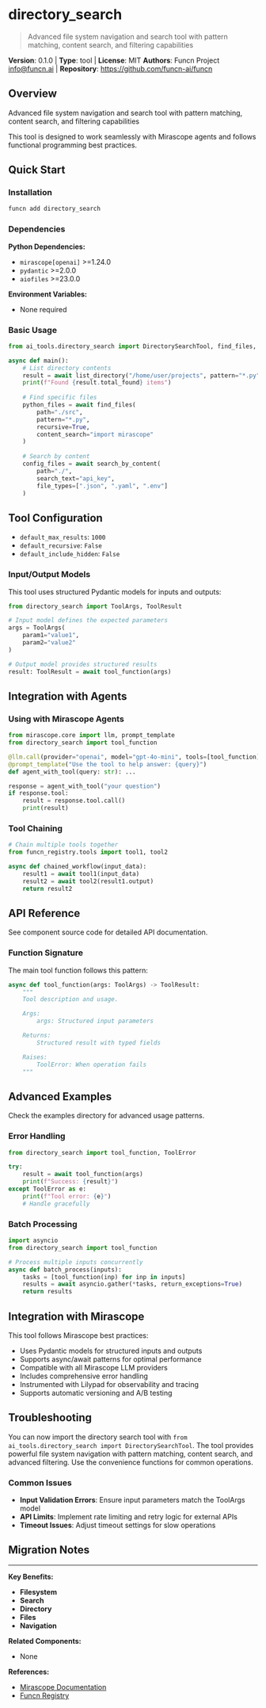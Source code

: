 # directory_search

> Advanced file system navigation and search tool with pattern matching, content search, and filtering capabilities

**Version**: 0.1.0 | **Type**: tool | **License**: MIT
**Authors**: Funcn Project <info@funcn.ai> | **Repository**: https://github.com/funcn-ai/funcn

## Overview

Advanced file system navigation and search tool with pattern matching, content search, and filtering capabilities

This tool is designed to work seamlessly with Mirascope agents and follows functional programming best practices.

## Quick Start

### Installation

```bash
funcn add directory_search
```

### Dependencies

**Python Dependencies:**
- `mirascope[openai]` >=1.24.0
- `pydantic` >=2.0.0
- `aiofiles` >=23.0.0

**Environment Variables:**
- None required

### Basic Usage

```python
from ai_tools.directory_search import DirectorySearchTool, find_files, search_by_content

async def main():
    # List directory contents
    result = await list_directory("/home/user/projects", pattern="*.py")
    print(f"Found {result.total_found} items")
    
    # Find specific files
    python_files = await find_files(
        path="./src",
        pattern="*.py",
        recursive=True,
        content_search="import mirascope"
    )
    
    # Search by content
    config_files = await search_by_content(
        path="./",
        search_text="api_key",
        file_types=[".json", ".yaml", ".env"]
    )
```

## Tool Configuration

- `default_max_results`: `1000`
- `default_recursive`: `False`
- `default_include_hidden`: `False`

### Input/Output Models

This tool uses structured Pydantic models for inputs and outputs:

```python
from directory_search import ToolArgs, ToolResult

# Input model defines the expected parameters
args = ToolArgs(
    param1="value1",
    param2="value2"
)

# Output model provides structured results
result: ToolResult = await tool_function(args)
```

## Integration with Agents

### Using with Mirascope Agents

```python
from mirascope.core import llm, prompt_template
from directory_search import tool_function

@llm.call(provider="openai", model="gpt-4o-mini", tools=[tool_function])
@prompt_template("Use the tool to help answer: {query}")
def agent_with_tool(query: str): ...

response = agent_with_tool("your question")
if response.tool:
    result = response.tool.call()
    print(result)
```

### Tool Chaining

```python
# Chain multiple tools together
from funcn_registry.tools import tool1, tool2

async def chained_workflow(input_data):
    result1 = await tool1(input_data)
    result2 = await tool2(result1.output)
    return result2
```

## API Reference

See component source code for detailed API documentation.

### Function Signature

The main tool function follows this pattern:

```python
async def tool_function(args: ToolArgs) -> ToolResult:
    """
    Tool description and usage.

    Args:
        args: Structured input parameters

    Returns:
        Structured result with typed fields

    Raises:
        ToolError: When operation fails
    """
```

## Advanced Examples

Check the examples directory for advanced usage patterns.

### Error Handling

```python
from directory_search import tool_function, ToolError

try:
    result = await tool_function(args)
    print(f"Success: {result}")
except ToolError as e:
    print(f"Tool error: {e}")
    # Handle gracefully
```

### Batch Processing

```python
import asyncio
from directory_search import tool_function

# Process multiple inputs concurrently
async def batch_process(inputs):
    tasks = [tool_function(inp) for inp in inputs]
    results = await asyncio.gather(*tasks, return_exceptions=True)
    return results
```

## Integration with Mirascope

This tool follows Mirascope best practices:

- Uses Pydantic models for structured inputs and outputs
- Supports async/await patterns for optimal performance
- Compatible with all Mirascope LLM providers
- Includes comprehensive error handling
- Instrumented with Lilypad for observability and tracing
- Supports automatic versioning and A/B testing

## Troubleshooting

You can now import the directory search tool with `from ai_tools.directory_search import DirectorySearchTool`. The tool provides powerful file system navigation with pattern matching, content search, and advanced filtering. Use the convenience functions for common operations.

### Common Issues

- **Input Validation Errors**: Ensure input parameters match the ToolArgs model
- **API Limits**: Implement rate limiting and retry logic for external APIs
- **Timeout Issues**: Adjust timeout settings for slow operations

## Migration Notes



---

**Key Benefits:**
- **Filesystem**
- **Search**
- **Directory**
- **Files**
- **Navigation**

**Related Components:**
- None

**References:**
- [Mirascope Documentation](https://mirascope.com)
- [Funcn Registry](https://github.com/funcn-ai/funcn)
